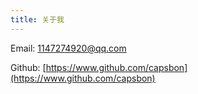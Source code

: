 ```yaml
---
title: 关于我
---
```




Email: [1147274920@qq.com](mailto:1147274920@qq.com)

Github: [https://www.github.com/capsbon](https://www.github.com/capsbon)







